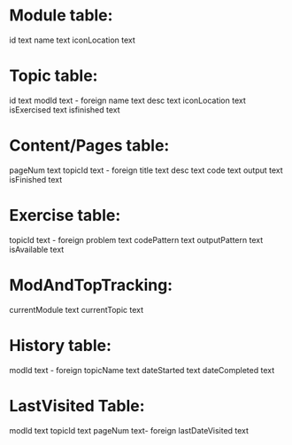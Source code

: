 # Module table:
id text
name text
iconLocation text


# Topic table:
id text
modId text - foreign
name text
desc text
iconLocation text
isExercised text
isfinished text


# Content/Pages table:
pageNum text
topicId text - foreign
title text
desc text
code text
output text
isFinished text


# Exercise table:
topicId text - foreign
problem text
codePattern text
outputPattern text
isAvailable text


# ModAndTopTracking:
currentModule text
currentTopic text



# History table:
modId  text - foreign
topicName text
dateStarted  text
dateCompleted text

# LastVisited Table:
modId text
topicId text
pageNum  text- foreign 
lastDateVisited text